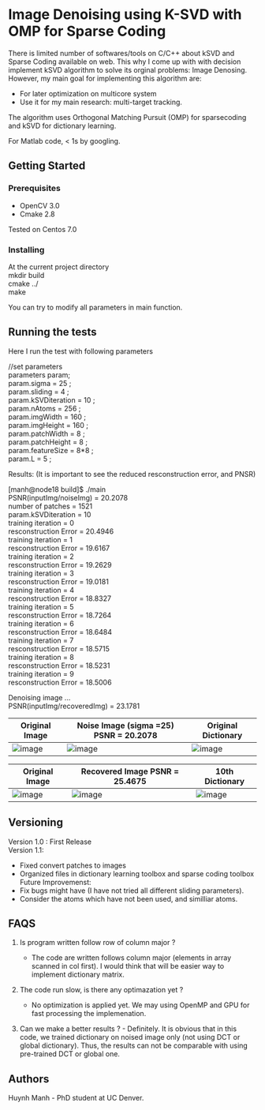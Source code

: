 

# Image Denoising using K-SVD with OMP for Sparse Coding
There is limited number of softwares/tools on C/C++ about kSVD and Sparse Coding available on web. This why I come up with with decision 
implement kSVD algorithm to solve its orginal problems: Image Denosing. 
However, my main goal for implementing this algorithm are:
  - For later optimization on multicore system 
  - Use it for my main research: multi-target tracking.

The algorithm uses Orthogonal Matching Pursuit (OMP) for sparsecoding and kSVD for dictionary learning. 

For Matlab code, < 1s by googling. 

## Getting Started

### Prerequisites

 - OpenCV 3.0 
 - Cmake 2.8 
 
 Tested on Centos 7.0

### Installing
At the current project directory  
mkdir build   
cmake ../    
make     

You can try to modify all parameters in main function. 

## Running the tests

Here I run the test with following parameters 

   //set parameters  
   parameters param;  
   param.sigma = 25 ;  
   param.sliding = 4 ;  
   param.kSVDiteration = 10 ;  
   param.nAtoms = 256 ;  
   param.imgWidth = 160 ;  
   param.imgHeight = 160 ;  
   param.patchWidth = 8 ;  
   param.patchHeight = 8 ;  
   param.featureSize = 8*8 ;  
   param.L = 5 ;  
   
  Results: (It is important to see the reduced resconstruction error, and PNSR)  

[manh@node18 build]$ ./main  
PSNR(inputImg/noiseImg) = 20.2078  
number of patches = 1521  
param.kSVDiteration = 10  
training iteration = 0  
 resconstruction Error = 20.4946  
training iteration = 1  
 resconstruction Error = 19.6167  
training iteration = 2  
 resconstruction Error = 19.2629  
training iteration = 3  
 resconstruction Error = 19.0181  
training iteration = 4  
 resconstruction Error = 18.8327  
training iteration = 5  
 resconstruction Error = 18.7264  
training iteration = 6  
 resconstruction Error = 18.6484  
training iteration = 7  
 resconstruction Error = 18.5715  
training iteration = 8  
 resconstruction Error = 18.5231  
training iteration = 9  
 resconstruction Error = 18.5006  

Denoising image ...  
PSNR(inputImg/recoveredImg) = 23.1781  

| Original Image | Noise Image (sigma  =25) PSNR = 20.2078| Original Dictionary |
| ------------- | ------------- |-------------|
| ![image](https://user-images.githubusercontent.com/13492723/27363750-8f01c0cc-55f3-11e7-974d-65847997e29a.png) | ![image](https://user-images.githubusercontent.com/13492723/27363760-9803ebb4-55f3-11e7-8258-e82740163db1.png) | ![image](https://user-images.githubusercontent.com/13492723/27363764-9fe0872a-55f3-11e7-8498-83bd535f61ad.png) |

 | Original Image | Recovered Image PSNR = 25.4675| 10th Dictionary |
| ------------- | ------------- |-------------|
| ![image](https://user-images.githubusercontent.com/13492723/27363750-8f01c0cc-55f3-11e7-974d-65847997e29a.png) | ![image](https://user-images.githubusercontent.com/13492723/27363944-b9d9cbd6-55f4-11e7-8dd1-ae62f14d064a.png) | ![image](https://user-images.githubusercontent.com/13492723/27363953-c464229a-55f4-11e7-9691-44bfe77baf37.png) |


## Versioning

Version 1.0 : First Release  
Version 1.1: 
  - Fixed convert patches to images 
  - Organized files in dictionary learning toolbox and sparse coding toolbox 
Future Improvemenst:   
 - Fix bugs might have (I have not tried all different sliding parameters).   
 - Consider the atoms which have not been used, and similliar atoms.  
 
 ## FAQS
  1. Is program written follow row of column major ? 
     - The code are written follows column major (elements in array scanned in col first). I would think that will be easier way
     to implement dictionary matrix. 
  2. The code run slow, is there any optimazation yet ? 
      - No optimization is applied yet. We may using OpenMP and GPU for fast processing the implemenation.  
      
  3. Can we make a better results ?
    - Definitely. It is obvious that in this code, we trained dictionary on noised image only (not using DCT or global dictionary).
    Thus, the results can not be comparable with using pre-trained DCT or global one. 
  
 
 ## Authors

 Huynh Manh - PhD student at UC Denver. 



